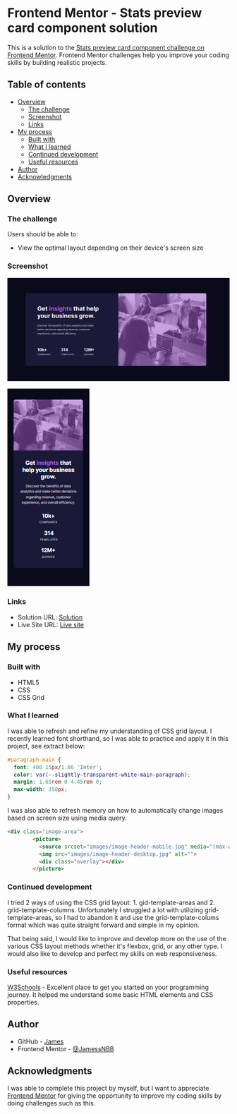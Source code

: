 # Frontend Mentor - Stats preview card component solution

This is a solution to the [Stats preview card component challenge on Frontend Mentor](https://www.frontendmentor.io/challenges/stats-preview-card-component-8JqbgoU62). Frontend Mentor challenges help you improve your coding skills by building realistic projects. 

## Table of contents

- [Overview](#overview)
  - [The challenge](#the-challenge)
  - [Screenshot](#screenshot)
  - [Links](#links)
- [My process](#my-process)
  - [Built with](#built-with)
  - [What I learned](#what-i-learned)
  - [Continued development](#continued-development)
  - [Useful resources](#useful-resources)
- [Author](#author)
- [Acknowledgments](#acknowledgments)


## Overview

### The challenge

Users should be able to:

- View the optimal layout depending on their device's screen size

### Screenshot
![Desktop-view](screenshots/desktop-view.png)

![Mobile-view](screenshots/mobile-view.png)


### Links

- Solution URL: [Solution](https://github.com/JamessNBB/stats-preview-card-component-main.git)
- Live Site URL: [Live site](https://jamessnbb.github.io/stats-preview-card-component-main/)

## My process

### Built with

- HTML5
- CSS
- CSS Grid

### What I learned

I was able to refresh and refine my understanding of CSS grid layout. I recently learned font shorthand, so I was able to practice and apply it in this project, see extract below:
```css
#paragraph-main {
  font: 400 15px/1.66 'Inter';
  color: var(--slightly-transparent-white-main-paragraph);
  margin: 1.65rem 0 4.45rem 0;
  max-width: 350px;
}
```
I was also able to refresh memory on how to automatically change images based on screen size using media query.
```html
<div class="image-area">
        <picture>
          <source srcset="images/image-header-mobile.jpg" media="(max-width:1021px)">
          <img src="images/image-header-desktop.jpg" alt="">
          <div class="overlay"></div>
        </picture>
```


### Continued development

I tried 2 ways of using the CSS grid layout: 1. gid-template-areas and 2. grid-template-columns.  Unfortunately I struggled a lot with utilizing grid-template-areas, so I had to abandon it and use the grid-template-colums format which was quite straight forward and simple in my opinion. 

That being said, I would like to improve and develop more on the use of the various CSS layout methods whether it's flexbox, grid, or any other type. I would also like to develop and perfect my skills on web responsiveness.


### Useful resources

[W3Schools](https://www.w3schools.com/) - Excellent place to get you started on your programming journey. It helped me understand some basic HTML elements and CSS properties.


## Author

- GitHub - [James](https://github.com/JamessNBB)
- Frontend Mentor - [@JamessNBB](https://www.frontendmentor.io/profile/JamessNBB)


## Acknowledgments

I was able to complete this project by myself, but I want to appreciate [Frontend Mentor](https://www.frontendmentor.io) for giving the opportunity to improve my coding skills by doing challenges such as this.